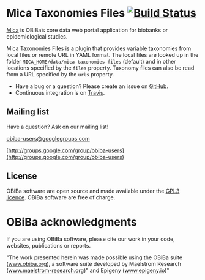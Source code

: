 # Mica Taxonomies Files [![Build Status](https://app.travis-ci.com/obiba/mica-taxonomies-files.svg?branch=master)](https://app.travis-ci.com/github/obiba/mica-taxonomies-files)

[Mica](https://github.com/obiba/mica2) is OBiBa’s core data web portal application for biobanks or epidemiological studies.

Mica Taxonomies Files is a plugin that provides variable taxonomies from local files or remote URL in YAML format. The local files are looked up 
in the folder `MICA_HOME/data/mica-taxonomies-files` (default) and in other locations specified by the `files` property. Taxonomy files can also 
be read from a URL specified by the `urls` property.

* Have a bug or a question? Please create an issue on [GitHub](https://github.com/obiba/mica-taxonomies-files/issues).
* Continuous integration is on [Travis](https://travis-ci.org/obiba/mica-taxonomies-files).

## Mailing list

Have a question? Ask on our mailing list!

obiba-users@googlegroups.com

[http://groups.google.com/group/obiba-users](http://groups.google.com/group/obiba-users)

## License

OBiBa software are open source and made available under the [GPL3 licence](http://www.obiba.org/pages/license/). OBiBa software are free of charge.

# OBiBa acknowledgments

If you are using OBiBa software, please cite our work in your code, websites, publications or reports.

"The work presented herein was made possible using the OBiBa suite (www.obiba.org), a software suite developed by 
Maelstrom Research (www.maelstrom-research.org)" and Epigeny (www.epigeny.io)"
